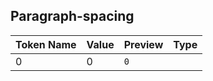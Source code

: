 ## Paragraph-spacing

| Token Name | Value | Preview | Type |
|------------|-------|---------|------|
| 0 | 0 | `0` |  |
